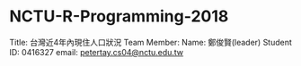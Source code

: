 # NCTU-R-Programming-2018
Title: 台灣近4年內現住人口狀況
Team Member:
Name: 鄭俊賢(leader)
Student ID: 0416327
email: petertay.cs04@nctu.edu.tw
